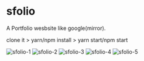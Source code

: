 # sfolio

A Portfolio wesbsite like google(mirror).

clone it > yarn/npm install > yarn start/npm start


![sfolio-1](https://user-images.githubusercontent.com/31897843/221357981-1de8b17f-4de8-4e8b-8203-dc872e805f31.png)
![sfolio-2](https://user-images.githubusercontent.com/31897843/221357989-d1e4833a-fcd5-44cc-a818-c9cd8d182fdb.png)
![sfolio-3](https://user-images.githubusercontent.com/31897843/221357992-97b4b28c-2c9b-47ee-8bc3-0de5d13f427d.png)
![sfolio-4](https://user-images.githubusercontent.com/31897843/221357995-e9345bf7-be6e-49c5-a897-f537d65763c1.png)
![sfolio-5](https://user-images.githubusercontent.com/31897843/221357997-31a6893e-46db-417c-b10a-ddb2792fe164.png)
